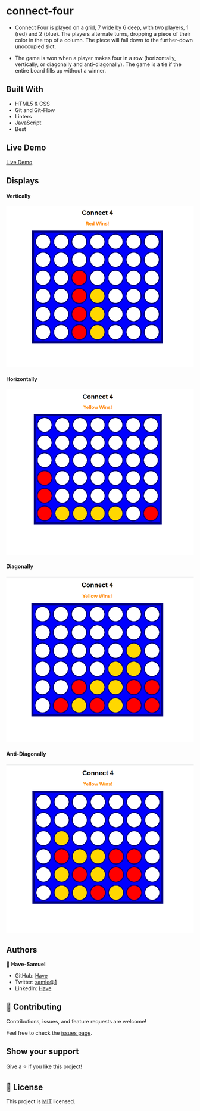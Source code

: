 # connect-four

- Connect Four is played on a grid, 7 wide by 6 deep, with two players, 1 (red) and 2 (blue). The players alternate turns, dropping a piece of their color in the top of a column. The piece will fall down to the further-down unoccupied slot.

- The game is won when a player makes four in a row (horizontally, vertically, or diagonally and anti-diagonally). The game is a tie if the entire board fills up without a winner.

## Built With

- HTML5 & CSS
- Git and Git-Flow
- Linters
- JavaScript
- Best

## Live Demo

[Live Demo](https://connect-44.netlify.app/)

## Displays
#### Vertically
![screenshot](./images/Connect-41.png)
#### Horizontally
![screenshot](./images/Connect-42.png)
#### Diagonally
![screenshot](./images/Connect-43.png)
#### Anti-Diagonally
![screenshot](./images/Connect-44.png)

## Authors

👤 **Have-Samuel**

- GitHub: [Have](https://github.com/Have-Samuel)
- Twitter: [samie@1](https://twitter.com/samhave1)
- LinkedIn: [Have](https://www.linkedin.com/in/have-samuel/)

## 🤝 Contributing

Contributions, issues, and feature requests are welcome!

Feel free to check the [issues page](https://github.com/Have-Samuel/connect-fourTrl/issues).

## Show your support

Give a ⭐️ if you like this project!
## 📝 License

This project is [MIT](./MIT.md) licensed.